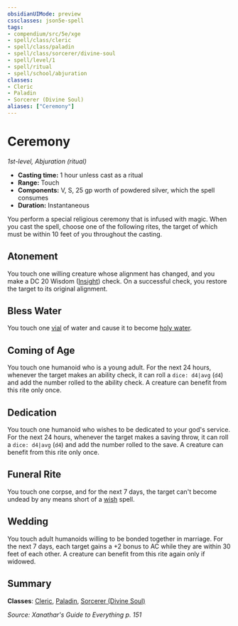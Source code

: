 ```yaml
---
obsidianUIMode: preview
cssclasses: json5e-spell
tags:
- compendium/src/5e/xge
- spell/class/cleric
- spell/class/paladin
- spell/class/sorcerer/divine-soul
- spell/level/1
- spell/ritual
- spell/school/abjuration
classes:
- Cleric
- Paladin
- Sorcerer (Divine Soul)
aliases: ["Ceremony"]
---
```

# Ceremony
*1st-level, Abjuration (ritual)*  

- **Casting time:** 1 hour unless cast as a ritual
- **Range:** Touch
- **Components:** V, S, 25 gp worth of powdered silver, which the spell consumes
- **Duration:** Instantaneous

You perform a special religious ceremony that is infused with magic. When you cast the spell, choose one of the following rites, the target of which must be within 10 feet of you throughout the casting.

## Atonement

You touch one willing creature whose alignment has changed, and you make a DC 20 Wisdom ([Insight](4-Resources/Compendium/rules/skills.md#Insight)) check. On a successful check, you restore the target to its original alignment.

## Bless Water

You touch one [vial](4-Resources/Compendium/items/vial.md) of water and cause it to become [holy water](4-Resources/Compendium/items/holy-water-flask.md).

## Coming of Age

You touch one humanoid who is a young adult. For the next 24 hours, whenever the target makes an ability check, it can roll a `dice: d4|avg` (`d4`) and add the number rolled to the ability check. A creature can benefit from this rite only once.

## Dedication

You touch one humanoid who wishes to be dedicated to your god's service. For the next 24 hours, whenever the target makes a saving throw, it can roll a `dice: d4|avg` (`d4`) and add the number rolled to the save. A creature can benefit from this rite only once.

## Funeral Rite

You touch one corpse, and for the next 7 days, the target can't become undead by any means short of a [wish](4-Resources/Compendium/spells/wish.md) spell.

## Wedding

You touch adult humanoids willing to be bonded together in marriage. For the next 7 days, each target gains a +2 bonus to AC while they are within 30 feet of each other. A creature can benefit from this rite again only if widowed.

## Summary

**Classes**: [Cleric](4-Resources/Compendium/classes/cleric.md), [Paladin](4-Resources/Compendium/classes/paladin.md), [Sorcerer (Divine Soul)](4-Resources/Compendium/classes/sorcerer-divine-soul-xge.md)

*Source: Xanathar's Guide to Everything p. 151*